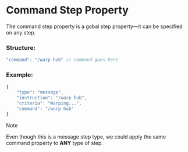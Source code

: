 # Command Step Property
The command step property is a gobal step property—it can be specified on any step.

### Structure:
```js
"command": "/warp hub" // command goes here
```
### Example:
```js
{
    "type": "message",
    "instruction": "/warp hub",
    "criteria": "Warping...",
    "command": "/warp hub"
}
```
> [!NOTE]
> Even though this is a message step type, we could apply the same command property to **ANY** type of step.
